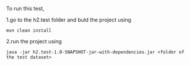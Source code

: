 To run this test,

1.go to the h2.test folder and buld the project using 

    mvn clean install

2.run the project using

    java -jar h2.test-1.0-SNAPSHOT-jar-with-dependencies.jar <folder of the test dataset>
